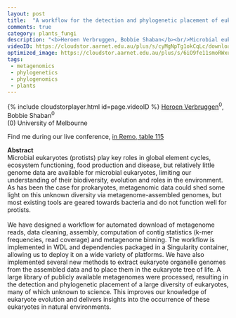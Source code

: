 ```yaml
---
layout: post
title:  "A workflow for the detection and phylogenetic placement of eukaryotes from metagenomes"
comments: true
category: plants_fungi
description: "<b>Heroen Verbruggen, Bobbie Shaban</b><br/>Microbial eukaryotes (protists) play key roles in ..."
videoID: https://cloudstor.aarnet.edu.au/plus/s/cyMgNpTg1okCqLc/download
optimized_image: https://cloudstor.aarnet.edu.au/plus/s/6iO9fe11smoRWxu/download
tags:
 - metagenomics
 - phylogenetics
 - phylogenomics
 - plants
---
```

{% include cloudstorplayer.html id=page.videoID %}
[<u>Heroen Verbruggen</u>](http://phycoweb.net)<sup>0</sup>, Bobbie Shaban<sup>0</sup><br/>
\(0\) University of Melbourne

Find me during our live conference, [in Remo, table 115](https://remo.co)

<b>Abstract</b><br/>
Microbial eukaryotes \(protists\) play key roles in global element cycles, ecosystem functioning, food production and disease, but relatively little genome data are available for microbial eukaryotes, limiting our understanding of their biodiversity, evolution and roles in the environment. As has been the case for prokaryotes, metagenomic data could shed some light on this unknown diversity via metagenome-assembled genomes, but most existing tools are geared towards bacteria and do not function well for protists.<br/><br/>We have designed a workflow for automated download of metagenome reads, data cleaning, assembly, computation of contig statistics \(k-mer frequencies, read coverage\) and metagenome binning. The workflow is implemented in WDL and dependencies packaged in a Singularity container, allowing us to deploy it on a wide variety of platforms. We have also implemented several new methods to extract eukaryote organelle genomes from the assembled data and to place them in the eukaryote tree of life. A large library of publicly available metagenomes were processed, resulting in the detection and phylogenetic placement of a large diversity of eukaryotes, many of which unknown to science. This improves our knowledge of eukaryote evolution and delivers insights into the occurrence of these eukaryotes in natural environments.

